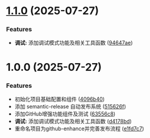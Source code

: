 # [1.1.0](https://github.com/mudssky/github-enhance/compare/v1.0.0...v1.1.0) (2025-07-27)


### Features

* **调试:** 添加调试模式功能及相关工具函数 ([94647ae](https://github.com/mudssky/github-enhance/commit/94647ae320253649b5c941d3dd002f0c12468478))

# 1.0.0 (2025-07-27)


### Features

* 初始化项目基础配置和组件 ([4096b40](https://github.com/mudssky/github-enhance/commit/4096b40bd3d1c12675daafe509b42dc1af363e40))
* 添加 semantic-release 自动发布系统 ([515626f](https://github.com/mudssky/github-enhance/commit/515626ff0e02107277ced303eaa5e83a0fa08694))
* 添加GitHub增强功能组件及测试 ([63556c8](https://github.com/mudssky/github-enhance/commit/63556c843c21dfac8bade88a2cccad16596e8647))
* **调试:** 添加调试模式功能及相关工具函数 ([d4178bd](https://github.com/mudssky/github-enhance/commit/d4178bd764fef7ff275263dc99abb1f03890b082))
* 重命名项目为github-enhance并完善发布流程 ([e1fd7c7](https://github.com/mudssky/github-enhance/commit/e1fd7c75ed6ef2fb4f85500761d373d4f4b92f0c))
